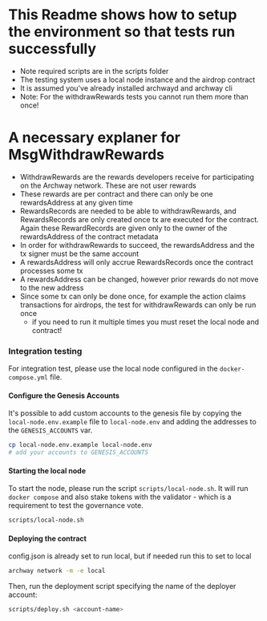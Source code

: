 # This Readme shows how to setup the environment so that tests run successfully
- Note required scripts are in the scripts folder
- The testing system uses a local node instance and the airdrop contract
- It is assumed you've already installed archwayd and archway cli
- Note: For the withdrawRewards tests you cannot run them more than once!


# A necessary explaner for MsgWithdrawRewards
- WithdrawRewards are the rewards developers receive for participating on the Archway network. These are not user rewards
- These rewards are per contract and there can only be one rewardsAddress at any given time
- RewardsRecords are needed to be able to withdrawRewards, and RewardsRecords are only created once tx are executed for the contract.
Again these RewardRecords are given only to the owner of the rewardsAddress of the contract metadata
- In order for withdrawRewards to succeed, the rewardsAddress and the tx signer must be the same account
- A rewardsAddress will only accrue RewardsRecords once the contract processes some tx
- A rewardsAddress can be changed, however prior rewards do not move to the new address
- Since some tx can only be done once, for example the action claims transactions for airdrops, the test for withdrawRewards can only be run once
  - if you need to run it multiple times you must reset the local node and contract!


### Integration testing

For integration test, please use the local node configured in the `docker-compose.yml` file.

#### Configure the Genesis Accounts

It's possible to add custom accounts to the genesis file by copying the `local-node.env.example` file to
`local-node.env` and adding the addresses to the `GENESIS_ACCOUNTS` var.

```bash
cp local-node.env.example local-node.env
# add your accounts to GENESIS_ACCOUNTS
```

#### Starting the local node

To start the node, please run the script `scripts/local-node.sh`. It will run `docker compose` and also stake tokens
with the validator - which is a requirement to test the governance vote.

```bash
scripts/local-node.sh
```

#### Deploying the contract

config.json is already set to run local, but if needed run this to set to local

```bash
archway network -m -e local
```

Then, run the deployment script specifying the name of the deployer account:

```bash
scripts/deploy.sh <account-name>
```